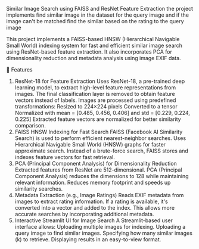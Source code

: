 Similar Image Search using FAISS and ResNet Feature Extraction
the project implements find similar image in the dataset for the query image and  if the image can't be matched find the similar based on the  rating  to the query image 

This project implements a FAISS-based HNSW (Hierarchical Navigable Small World) indexing system for fast and efficient similar image search using ResNet-based feature extraction.
It also incorporates PCA for dimensionality reduction and metadata analysis using image EXIF data.

🔹 Features
1. ResNet-18 for Feature Extraction
Uses ResNet-18, a pre-trained deep learning model, to extract high-level feature representations from images.
The final classification layer is removed to obtain feature vectors instead of labels.
Images are processed using predefined transformations:
Resized to 224×224 pixels
Converted to a tensor
Normalized with mean = [0.485, 0.456, 0.406] and std = [0.229, 0.224, 0.225]
Extracted feature vectors are normalized for better similarity comparison.
2. FAISS HNSW Indexing for Fast Search
FAISS (Facebook AI Similarity Search) is used to perform efficient nearest-neighbor searches.
Uses Hierarchical Navigable Small World (HNSW) graphs for faster approximate search.
Instead of a brute-force search, FAISS stores and indexes feature vectors for fast retrieval.
3. PCA (Principal Component Analysis) for Dimensionality Reduction
Extracted features from ResNet are 512-dimensional.
PCA (Principal Component Analysis) reduces the dimensions to 128 while maintaining relevant information.
Reduces memory footprint and speeds up similarity searches.
4. Metadata Extraction (e.g., Image Ratings)
Reads EXIF metadata from images to extract rating information.
If a rating is available, it's converted into a vector and added to the index.
This allows more accurate searches by incorporating additional metadata.
5. Interactive Streamlit UI for Image Search
A Streamlit-based user interface allows:
Uploading multiple images for indexing.
Uploading a query image to find similar images.
Specifying how many similar images (k) to retrieve.
Displaying results in an easy-to-view format. 

